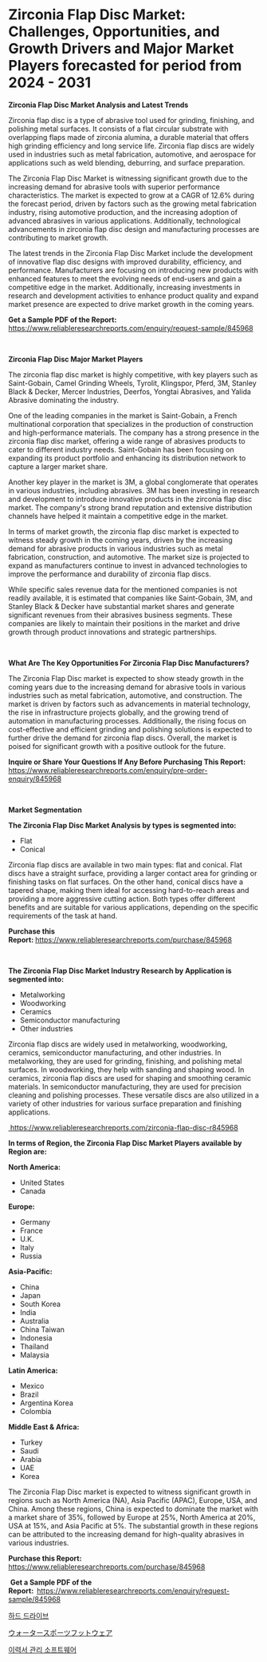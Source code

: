 <p><h1>Zirconia Flap Disc Market: Challenges, Opportunities, and Growth Drivers and Major Market Players forecasted for period from 2024 - 2031</h1></p><p><strong>Zirconia Flap Disc Market Analysis and Latest Trends</strong></p>
<p><p>Zirconia flap disc is a type of abrasive tool used for grinding, finishing, and polishing metal surfaces. It consists of a flat circular substrate with overlapping flaps made of zirconia alumina, a durable material that offers high grinding efficiency and long service life. Zirconia flap discs are widely used in industries such as metal fabrication, automotive, and aerospace for applications such as weld blending, deburring, and surface preparation.</p><p>The Zirconia Flap Disc Market is witnessing significant growth due to the increasing demand for abrasive tools with superior performance characteristics. The market is expected to grow at a CAGR of 12.6% during the forecast period, driven by factors such as the growing metal fabrication industry, rising automotive production, and the increasing adoption of advanced abrasives in various applications. Additionally, technological advancements in zirconia flap disc design and manufacturing processes are contributing to market growth.</p><p>The latest trends in the Zirconia Flap Disc Market include the development of innovative flap disc designs with improved durability, efficiency, and performance. Manufacturers are focusing on introducing new products with enhanced features to meet the evolving needs of end-users and gain a competitive edge in the market. Additionally, increasing investments in research and development activities to enhance product quality and expand market presence are expected to drive market growth in the coming years.</p></p>
<p><strong>Get a Sample PDF of the Report:&nbsp;</strong> <a href="https://www.reliableresearchreports.com/enquiry/request-sample/845968">https://www.reliableresearchreports.com/enquiry/request-sample/845968</a></p>
<p>&nbsp;</p>
<p><strong>Zirconia Flap Disc Major Market Players</strong></p>
<p><p>The zirconia flap disc market is highly competitive, with key players such as Saint-Gobain, Camel Grinding Wheels, Tyrolit, Klingspor, Pferd, 3M, Stanley Black & Decker, Mercer Industries, Deerfos, Yongtai Abrasives, and Yalida Abrasive dominating the industry. </p><p>One of the leading companies in the market is Saint-Gobain, a French multinational corporation that specializes in the production of construction and high-performance materials. The company has a strong presence in the zirconia flap disc market, offering a wide range of abrasives products to cater to different industry needs. Saint-Gobain has been focusing on expanding its product portfolio and enhancing its distribution network to capture a larger market share.</p><p>Another key player in the market is 3M, a global conglomerate that operates in various industries, including abrasives. 3M has been investing in research and development to introduce innovative products in the zirconia flap disc market. The company's strong brand reputation and extensive distribution channels have helped it maintain a competitive edge in the market.</p><p>In terms of market growth, the zirconia flap disc market is expected to witness steady growth in the coming years, driven by the increasing demand for abrasive products in various industries such as metal fabrication, construction, and automotive. The market size is projected to expand as manufacturers continue to invest in advanced technologies to improve the performance and durability of zirconia flap discs.</p><p>While specific sales revenue data for the mentioned companies is not readily available, it is estimated that companies like Saint-Gobain, 3M, and Stanley Black & Decker have substantial market shares and generate significant revenues from their abrasives business segments. These companies are likely to maintain their positions in the market and drive growth through product innovations and strategic partnerships.</p></p>
<p>&nbsp;</p>
<p><strong>What Are The Key Opportunities For Zirconia Flap Disc Manufacturers?</strong></p>
<p><p>The Zirconia Flap Disc market is expected to show steady growth in the coming years due to the increasing demand for abrasive tools in various industries such as metal fabrication, automotive, and construction. The market is driven by factors such as advancements in material technology, the rise in infrastructure projects globally, and the growing trend of automation in manufacturing processes. Additionally, the rising focus on cost-effective and efficient grinding and polishing solutions is expected to further drive the demand for zirconia flap discs. Overall, the market is poised for significant growth with a positive outlook for the future.</p></p>
<p><strong>Inquire or Share Your Questions If Any Before Purchasing This Report:</strong> <a href="https://www.reliableresearchreports.com/enquiry/pre-order-enquiry/845968">https://www.reliableresearchreports.com/enquiry/pre-order-enquiry/845968</a></p>
<p>&nbsp;</p>
<p><strong>Market Segmentation</strong></p>
<p><strong>The Zirconia Flap Disc Market Analysis by types is segmented into:</strong></p>
<p><ul><li>Flat</li><li>Conical</li></ul></p>
<p><p>Zirconia flap discs are available in two main types: flat and conical. Flat discs have a straight surface, providing a larger contact area for grinding or finishing tasks on flat surfaces. On the other hand, conical discs have a tapered shape, making them ideal for accessing hard-to-reach areas and providing a more aggressive cutting action. Both types offer different benefits and are suitable for various applications, depending on the specific requirements of the task at hand.</p></p>
<p><strong>Purchase this Report:&nbsp;</strong><a href="https://www.reliableresearchreports.com/purchase/845968">https://www.reliableresearchreports.com/purchase/845968</a></p>
<p>&nbsp;</p>
<p><strong>The Zirconia Flap Disc Market Industry Research by Application is segmented into:</strong></p>
<p><ul><li>Metalworking</li><li>Woodworking</li><li>Ceramics</li><li>Semiconductor manufacturing</li><li>Other industries</li></ul></p>
<p><p>Zirconia flap discs are widely used in metalworking, woodworking, ceramics, semiconductor manufacturing, and other industries. In metalworking, they are used for grinding, finishing, and polishing metal surfaces. In woodworking, they help with sanding and shaping wood. In ceramics, zirconia flap discs are used for shaping and smoothing ceramic materials. In semiconductor manufacturing, they are used for precision cleaning and polishing processes. These versatile discs are also utilized in a variety of other industries for various surface preparation and finishing applications.</p></p>
<p><a href="https://www.reliableresearchreports.com/zirconia-flap-disc-r845968">&nbsp;https://www.reliableresearchreports.com/zirconia-flap-disc-r845968</a></p>
<p><strong>In terms of Region, the Zirconia Flap Disc Market Players available by Region are:</strong></p>
<p>
    <p> <strong> North America: </strong>
        <ul>
            <li>United States</li>
            <li>Canada</li>
        </ul>
        </p> 
    <p> <strong> Europe: </strong>
        <ul>
            <li>Germany</li>
            <li>France</li>
            <li>U.K.</li>
            <li>Italy</li>
            <li>Russia</li>
        </ul>
        </p> 
    <p> <strong> Asia-Pacific: </strong>
        <ul>
            <li>China</li>
            <li>Japan</li>
            <li>South Korea</li>
            <li>India</li>
            <li>Australia</li>
            <li>China Taiwan</li>
            <li>Indonesia</li>
            <li>Thailand</li>
            <li>Malaysia</li>
        </ul>
        </p> 
    <p> <strong> Latin America: </strong>
        <ul>
            <li>Mexico</li>
            <li>Brazil</li>
            <li>Argentina Korea</li>
            <li>Colombia</li>
        </ul>
        </p> 
    <p> <strong> Middle East & Africa: </strong>
        <ul>
            <li>Turkey</li>
            <li>Saudi</li>
            <li>Arabia</li>
            <li>UAE</li>
            <li>Korea</li>
        </ul>
    </p>
    </p>
<p><p>The Zirconia Flap Disc market is expected to witness significant growth in regions such as North America (NA), Asia Pacific (APAC), Europe, USA, and China. Among these regions, China is expected to dominate the market with a market share of 35%, followed by Europe at 25%, North America at 20%, USA at 15%, and Asia Pacific at 5%. The substantial growth in these regions can be attributed to the increasing demand for high-quality abrasives in various industries.</p></p>
<p><strong>Purchase this Report: </strong><a href="https://www.reliableresearchreports.com/purchase/845968">https://www.reliableresearchreports.com/purchase/845968</a></p>
<p>&nbsp;<strong>Get a Sample PDF of the Report:&nbsp;&nbsp;</strong><a href="https://www.reliableresearchreports.com/enquiry/request-sample/845968">https://www.reliableresearchreports.com/enquiry/request-sample/845968</a></p>
<p><strong></strong></p>
<p><p><a href="https://medium.com/@dulcewisozk/%ED%95%98%EB%93%9C-%EB%93%9C%EB%9D%BC%EC%9D%B4%EB%B8%8C-%EC%8B%9C%EC%9E%A5-%EC%84%B1%EA%B3%B5%EC%A0%81%EC%9D%B8-%EB%B9%84%EC%A6%88%EB%8B%88%EC%8A%A4-%EC%A0%84%EB%9E%B5%EC%9D%98-%ED%95%B5%EC%8B%AC-%EC%9A%94%EC%86%8C-2031%EB%85%84%EA%B9%8C%EC%A7%80-%EC%98%88%EC%B8%A1-5ffd982d3af7">하드 드라이브</a></p><p><a href="https://github.com/ReganWisoky2023/Market-Research-Report-List-1/blob/main/413396833001.md">ウォータースポーツフットウェア</a></p><p><a href="https://github.com/darrellockm3ytan895656/Market-Research-Report-List-1/blob/main/985014130249.md">이력서 관리 소프트웨어</a></p></p>